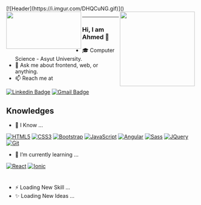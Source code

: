 <!--[![Header](https://i.imgur.com/UmuHnDn.gif)]()[![Header](https://svgshare.com/i/P7P.svg)]()-->
<br/>
[![Header](https://i.imgur.com/DHQCuNG.gif)]()
<img align="right" width="200" height="200" src="https://svgshare.com/i/P7P.svg">
<img align="left" width="200" height="100" src="https://i.imgur.com/UmuHnDn.gif">

---
### Hi, I am Ahmed 👋
- 🎓 Computer Science - Asyut University.
- 💬 Ask me about frontend, web, or anything.
- 📫 Reach me at

[![Linkedin Badge](https://img.shields.io/badge/-LinkedIn-blue?style=flat-square&logo=Linkedin&logoColor=white)](https://www.linkedin.com/in/ahmed-nasser/)
[![Gmail Badge](https://img.shields.io/badge/-Gmail-c14438?style=flat-square&logo=Gmail&logoColor=white)](mailto:ahmed.tgp@gmail.com)

## Knowledges

- 🔭 I Know ...

[![HTML5](https://img.shields.io/badge/-HTML5-E34F26?style=flat-square&logo=html5&logoColor=white)]()
[![CSS3](https://img.shields.io/badge/-CSS3-1572B6?style=flat-square&logo=css3)]()
[![Bootstrap](https://img.shields.io/badge/-Bootstrap-563D7C?style=flat-square&logo=bootstrap)]()
[![JavaScript](https://img.shields.io/badge/-JavaScript-black?style=flat-square&logo=javascript)]()
[![Angular](https://img.shields.io/badge/-Angular-DD0031?style=flat-square&logo=angular)]( )
[![Sass](https://img.shields.io/badge/-Sass-cf649a?style=flat-square&logo=sass&logoColor=fff)]( )
[![JQuery](https://img.shields.io/badge/-JQuery-000?style=flat-square&logo=jQuery&logoColor=0769AD)]()
[![Git](https://img.shields.io/badge/-Git-black?style=flat-square&logo=git)]( )

- 🌱 I’m currently learning ...

[![React](https://img.shields.io/badge/-React-black?style=flat-square&logo=react)]( )
[![Ionic](https://img.shields.io/badge/-Ionic-478aff?style=flat-square&logo=ionic&logoColor=fff)]( )

#

- ⚡ Loading New Skill ...
- ✨ Loading New Ideas ...

